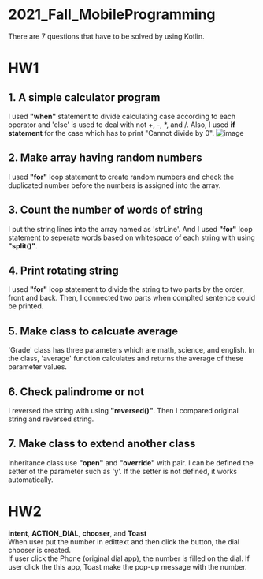 # 2021_Fall_MobileProgramming
There are 7 questions that have to be solved by using Kotlin.
<br>

# HW1
## 1. A simple calculator program
I used **"when"** statement to divide calculating case according to each operator and 'else' is used to deal with not +, -, *, and /.
Also, I used **if statement** for the case which has to print "Cannot divide by 0".
![image](https://user-images.githubusercontent.com/52899340/137155740-9ca9c4ec-e428-4c0d-b1c1-1f410617b385.png)
<br>

## 2. Make array having random numbers
I used **"for"** loop statement to create random numbers and check the duplicated number before the numbers is assigned into the array.
<br>

## 3. Count the number of words of string
I put the string lines into the array named as 'strLine'. And I used **"for"** loop statement to seperate words based on whitespace of each string with using **"split()"**. 
<br>

## 4. Print rotating string
I used **"for"** loop statement to divide the string to two parts by the order, front and back. Then, I connected two parts when complted sentence could be printed.
<br>

## 5. Make class to calcuate average
'Grade' class has three parameters which are math, science, and english. In the class, 'average' function calculates and returns the average of these parameter values.
<br>

## 6. Check palindrome or not
I reversed the string with using **"reversed()"**. Then I compared original string and reversed string.
<br>

## 7. Make class to extend another class
Inheritance class use **"open"** and **"override"** with pair. I can be defined the setter of the parameter such as 'y'. If the setter is not defined, it works automatically.

# HW2
__intent__, __ACTION_DIAL__, __chooser__, and __Toast__   
When user put the number in edittext and then click the button, the dial chooser is created.  
If user click the Phone (original dial app), the number is filled on the dial.
If user click the this app, Toast make the pop-up message with the number.
